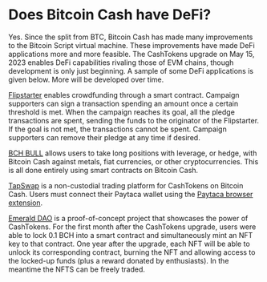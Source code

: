 # Does Bitcoin Cash have DeFi?


Yes. Since the split from BTC, Bitcoin Cash has made many improvements to the Bitcoin Script virtual machine. These improvements have made DeFi applications more and more feasible. The CashTokens upgrade on May 15, 2023 enables DeFi capabilities rivaling those of EVM chains, though development is only just beginning. A sample of some DeFi applications is given below. More will be developed over time.

[Flipstarter](https://flipstarter.cash/) enables crowdfunding through a smart contract. Campaign supporters can sign a transaction spending an amount once a certain threshold is met. When the campaign reaches its goal, all the pledge transactions are spent, sending the funds to the originator of the Flipstarter. If the goal is not met, the transactions cannot be spent. Campaign supporters can remove their pledge at any time if desired.

[BCH BULL](https://bchbull.com/) allows users to take long positions with leverage, or hedge, with Bitcoin Cash against metals, fiat currencies, or other cryptocurrencies. This is all done entirely using smart contracts on Bitcoin Cash.

[TapSwap](https://tapswap.cash/) is a non-custodial trading platform for CashTokens on Bitcoin Cash. Users must connect their Paytaca wallet using the [Paytaca browser extension](https://chrome.google.com/webstore/detail/paytaca/pakphhpnneopheifihmjcjnbdbhaaiaa).

[Emerald DAO](https://emerald-dao.cash/) is a proof-of-concept project that showcases the power of CashTokens. For the first month after the CashTokens upgrade, users were able to lock 0.1 BCH into a smart contract and simultaneously mint an NFT key to that contract. One year after the upgrade, each NFT will be able to unlock its corresponding contract, burning the NFT and allowing access to the locked-up funds (plus a reward donated by enthusiasts). In the meantime the NFTS can be freely traded.